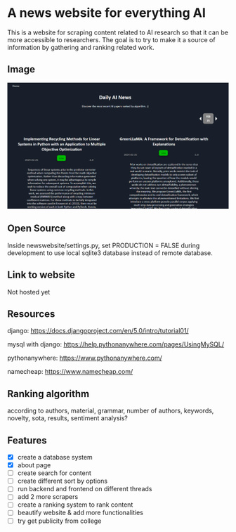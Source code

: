 # A news website for everything AI

This is a website for scraping content related to AI research so that it can be more accessible to researchers.
The goal is to try to make it a source of information by gathering and ranking related work.

## Image

<img src="https://github.com/YHL04/newswebsite/blob/main/img/img.png" alt="drawing" width="600"/>

## Open Source

Inside newswebsite/settings.py, set PRODUCTION = FALSE during development to use local sqlite3 database
instead of remote database.

## Link to website

Not hosted yet

## Resources

django: https://docs.djangoproject.com/en/5.0/intro/tutorial01/

mysql with django: https://help.pythonanywhere.com/pages/UsingMySQL/

pythonanywhere: https://www.pythonanywhere.com/

namecheap: https://www.namecheap.com/


## Ranking algorithm

according to authors, material, grammar, 
number of authors, keywords, novelty, 
sota, results, sentiment analysis?

## Features

- [X] create a database system
- [X] about page
- [ ] create search for content
- [ ] create different sort by options
- [ ] run backend and frontend on different threads
- [ ] add 2 more scrapers
- [ ] create a ranking system to rank content
- [ ] beautify website & add more functionalities
- [ ] try get publicity from college